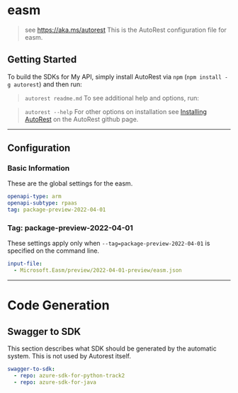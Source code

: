 # easm

> see https://aka.ms/autorest
This is the AutoRest configuration file for easm.

## Getting Started

To build the SDKs for My API, simply install AutoRest via `npm` (`npm install -g autorest`) and then run:

> `autorest readme.md`
To see additional help and options, run:

> `autorest --help`
For other options on installation see [Installing AutoRest](https://aka.ms/autorest/install) on the AutoRest github page.

---

## Configuration

### Basic Information

These are the global settings for the easm.

``` yaml
openapi-type: arm
openapi-subtype: rpaas
tag: package-preview-2022-04-01
```

### Tag: package-preview-2022-04-01

These settings apply only when `--tag=package-preview-2022-04-01` is specified on the command line.

```yaml $(tag) == 'package-preview-2022-04-01'
input-file:
  - Microsoft.Easm/preview/2022-04-01-preview/easm.json
```

---

# Code Generation

## Swagger to SDK

This section describes what SDK should be generated by the automatic system.
This is not used by Autorest itself.

``` yaml $(swagger-to-sdk)
swagger-to-sdk:
  - repo: azure-sdk-for-python-track2
  - repo: azure-sdk-for-java
```